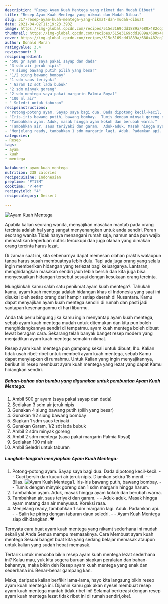 ```yaml
---
description: "Resep Ayam Kuah Mentega yang nikmat dan Mudah Dibuat"
title: "Resep Ayam Kuah Mentega yang nikmat dan Mudah Dibuat"
slug: 317-resep-ayam-kuah-mentega-yang-nikmat-dan-mudah-dibuat
date: 2021-04-02T11:19:23.393Z
image: https://img-global.cpcdn.com/recipes/515e3169cdd1889a/680x482cq70/ayam-kuah-mentega-foto-resep-utama.jpg
thumbnail: https://img-global.cpcdn.com/recipes/515e3169cdd1889a/680x482cq70/ayam-kuah-mentega-foto-resep-utama.jpg
cover: https://img-global.cpcdn.com/recipes/515e3169cdd1889a/680x482cq70/ayam-kuah-mentega-foto-resep-utama.jpg
author: Donald Moran
ratingvalue: 3.4
reviewcount: 3
recipeingredient:
- "500 gr ayam saya pakai sayap dan dada"
- "3 sdm air jeruk nipis"
- "4 siung bawang putih pilih yang besar"
- "1/2 siung bawang bombay"
- "1 sdm saus teriyaki"
- " Garam 12 sdt lada bubuk"
- "2 sdm minyak goreng"
- "2 sdm mentega saya pakai margarin Palmia Royal"
- "100 ml air"
- " Seledri untuk taburan"
recipeinstructions:
- "Potong-potong ayam. Sayap saya bagi dua. Dada dipotong kecil-kecil.   Cuci bersih dan kucuri air jeruk nipis. Diamkan sekira 15 menit.  Bilas."
- "Iris-iris bawang putih, bawang bombay.  Tumis dengan minyak goreng dan 1 sdm margarin hingga harum."
- "Tambahkan ayam. Aduk, masak hingga ayam kokoh dan berubah warna."
- "Tambahkan air, saus teriyaki dan garam.  Aduk-aduk. Masak hingga ayam matang dan air menyusut. Koreksi rasa."
- "Menjelang ready, tambahkan 1 sdm margarin lagi. Aduk. Padamkan api.   Salin ke piring dengan taburan daun seledri.  Ayam Kuah Mentega siap dihidangkan. ❤️"
categories:
- Resep
tags:
- ayam
- kuah
- mentega

katakunci: ayam kuah mentega 
nutrition: 238 calories
recipecuisine: Indonesian
preptime: "PT17M"
cooktime: "PT44M"
recipeyield: "4"
recipecategory: Dessert

---
```



![Ayam Kuah Mentega](https://img-global.cpcdn.com/recipes/515e3169cdd1889a/680x482cq70/ayam-kuah-mentega-foto-resep-utama.jpg)

Apabila kalian seorang wanita, menyajikan masakan mantab pada orang tercinta adalah hal yang sangat menyenangkan untuk anda sendiri. Peran seorang  wanita Tidak hanya menangani rumah saja, namun anda pun wajib memastikan keperluan nutrisi tercukupi dan juga olahan yang dimakan orang tercinta harus lezat.

Di zaman  saat ini, kita sebenarnya dapat memesan olahan praktis walaupun tanpa harus susah membuatnya lebih dulu. Tapi ada juga orang yang selalu ingin memberikan hidangan yang terlezat bagi keluarganya. Lantaran, menghidangkan masakan sendiri jauh lebih bersih dan kita juga bisa menyesuaikan hidangan tersebut sesuai dengan kesukaan orang tercinta. 



Mungkinkah kamu salah satu penikmat ayam kuah mentega?. Tahukah kamu, ayam kuah mentega adalah hidangan khas di Indonesia yang saat ini disukai oleh setiap orang dari hampir setiap daerah di Nusantara. Kamu dapat menyajikan ayam kuah mentega sendiri di rumah dan pasti jadi santapan kesenanganmu di hari liburmu.

Anda tak perlu bingung jika kamu ingin menyantap ayam kuah mentega, sebab ayam kuah mentega mudah untuk ditemukan dan kita pun boleh menghidangkannya sendiri di tempatmu. ayam kuah mentega boleh dibuat lewat beragam cara. Sekarang telah banyak banget resep modern yang menjadikan ayam kuah mentega semakin nikmat.

Resep ayam kuah mentega pun gampang sekali untuk dibuat, lho. Kalian tidak usah ribet-ribet untuk membeli ayam kuah mentega, sebab Kamu dapat menyiapkan di rumahmu. Untuk Kalian yang ingin menyajikannya, berikut ini resep membuat ayam kuah mentega yang lezat yang dapat Kamu hidangkan sendiri.

<!--inarticleads1-->

##### Bahan-bahan dan bumbu yang digunakan untuk pembuatan Ayam Kuah Mentega:

1. Ambil 500 gr ayam (saya pakai sayap dan dada)
1. Sediakan 3 sdm air jeruk nipis
1. Gunakan 4 siung bawang putih (pilih yang besar)
1. Gunakan 1/2 siung bawang bombay
1. Siapkan 1 sdm saus teriyaki
1. Gunakan  Garam, 1/2 sdt lada bubuk
1. Ambil 2 sdm minyak goreng
1. Ambil 2 sdm mentega (saya pakai margarin Palmia Royal)
1. Sediakan 100 ml air
1. Ambil  Seledri untuk taburan




<!--inarticleads2-->

##### Langkah-langkah menyiapkan Ayam Kuah Mentega:

1. Potong-potong ayam. Sayap saya bagi dua. Dada dipotong kecil-kecil.  -  - Cuci bersih dan kucuri air jeruk nipis. Diamkan sekira 15 menit. -  - Bilas.
<img src="https://img-global.cpcdn.com/steps/332283c07aa94612/160x128cq70/ayam-kuah-mentega-langkah-memasak-1-foto.jpg" alt="Ayam Kuah Mentega">1. Iris-iris bawang putih, bawang bombay. -  - Tumis dengan minyak goreng dan 1 sdm margarin hingga harum.
1. Tambahkan ayam. Aduk, masak hingga ayam kokoh dan berubah warna.
1. Tambahkan air, saus teriyaki dan garam. -  - Aduk-aduk. Masak hingga ayam matang dan air menyusut. Koreksi rasa.
1. Menjelang ready, tambahkan 1 sdm margarin lagi. Aduk. Padamkan api.  -  - Salin ke piring dengan taburan daun seledri. -  - Ayam Kuah Mentega siap dihidangkan. ❤️




Ternyata cara buat ayam kuah mentega yang nikamt sederhana ini mudah sekali ya! Anda Semua mampu memasaknya. Cara Membuat ayam kuah mentega Sesuai banget buat kita yang sedang belajar memasak ataupun untuk kalian yang sudah hebat memasak.

Tertarik untuk mencoba bikin resep ayam kuah mentega lezat sederhana ini? Kalau mau, yuk kita segera buruan siapkan peralatan dan bahan-bahannya, maka bikin deh Resep ayam kuah mentega yang enak dan sederhana ini. Benar-benar gampang kan. 

Maka, daripada kalian berfikir lama-lama, hayo kita langsung bikin resep ayam kuah mentega ini. Dijamin kamu gak akan nyesel membuat resep ayam kuah mentega mantab tidak ribet ini! Selamat berkreasi dengan resep ayam kuah mentega lezat tidak ribet ini di rumah sendiri,oke!.


